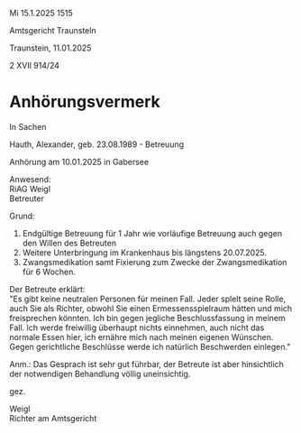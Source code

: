 Mi 15.1.2025 1515

Amtsgericht Traunsteln

Traunstein, 11.01.2025

2 XVIl 914/24

# Anhörungsvermerk

In Sachen

Hauth, Alexander, geb. 23.08.1989 - Betreuung

Anhörung am 10.01.2025 in Gabersee

Anwesend:  
RiAG Weigl  
Betreuter

Grund:



1. Endgültige Betreuung für 1 Jahr
wie vorläufige Betreuung
auch gegen den Willen des Betreuten
2. Weitere Unterbringung im Krankenhaus
bis längstens 20.07.2025.
3. Zwangsmedikation samt Fixierung
zum Zwecke der Zwangsmedikation
für 6 Wochen.

Der Betreute erklärt:  
"Es gibt keine neutralen Personen für meinen Fall. 
Jeder splelt seine Rolle, auch Sie als Richter,
obwohl Sie einen Ermessensspielraum hätten und mich freisprechen könnten.
lch bin gegen jegliche Beschlussfassung in meinem Fall.
lch werde freiwillig überhaupt nichts einnehmen,
auch nicht das normale Essen hier,
ich ernähre mich nach meinen eigenen Wünschen.
Gegen  gerichtliche Beschlüsse
werde ich natürlich Beschwerden einlegen."

Anm.:
Das Gesprach ist sehr gut führbar,
der Betreute ist aber
hinsichtlich der notwendigen Behandlung
völlig uneinsichtig.

gez.

Weigl  
Richter am Amtsgericht